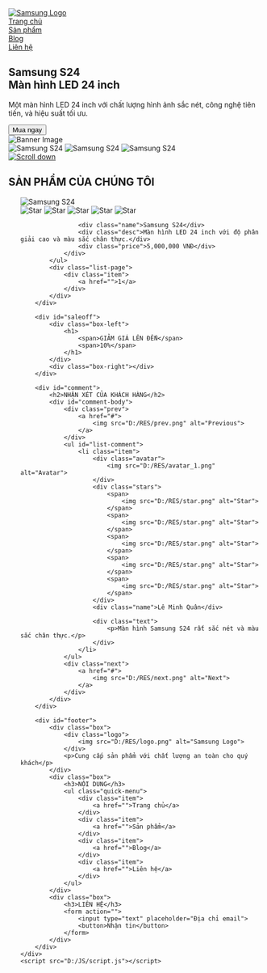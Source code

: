<!DOCTYPE html>
<html lang="vi">

<head>
    <meta charset="UTF-8">
    <meta http-equiv="X-UA-Compatible" content="IE=edge">
    <meta name="viewport" content="width=device-width, initial-scale=1.0">
    <title>Giới thiệu Samsung S24</title>
    <link rel="stylesheet" href="D:/CSS/style.css">
</head>

<body>
    <div id="wrapper">
        <div id="header">
            <a href="" class="logo">
                <img src="D:/RES/logo.png" alt="Samsung Logo">
            </a>
            <div id="menu">
                <div class="item">
                    <a href="">Trang chủ</a>
                </div>
                <div class="item">
                    <a href="">Sản phẩm</a>
                </div>
                <div class="item">
                    <a href="">Blog</a>
                </div>
                <div class="item">
                    <a href="">Liên hệ</a>
                </div>
            </div>
        </div>
        <div id="banner">
            <div class="box-left">
                <h2>
                    <span>Samsung S24</span>
                    <br>
                    <span>Màn hình LED 24 inch</span>
                </h2>
                <p>Một màn hình LED 24 inch với chất lượng hình ảnh sắc nét, công nghệ tiên tiến, và hiệu suất tối ưu.</p>
                <button>Mua ngay</button>
            </div>
            <img src="D:/RES/banner.png" alt="Banner Image">
            <div class="box-right">
                <img src="D:/RES/img_1.png" alt="Samsung S24">
                <img src="D:/RES/img_2.png" alt="Samsung S24">
                <img src="D:/RES/img_3.png" alt="Samsung S24">
            </div>
            <div class="to-bottom">
                <a href="#">
                    <img src="D:/RES/to_bottom.png" alt="Scroll down">
                </a>
            </div>
        </div>
        <div id="wp-products">
            <h2>SẢN PHẨM CỦA CHÚNG TÔI</h2>
            <ul id="list-products">
                <div class="item">
                    <img src="D:/RES/product .png" alt="Samsung S24">
                    <div class="stars">
                        <span>
                            <img src="D:/RES/star.png" alt="Star">
                        </span>
                        <span>
                            <img src="D:/RES/star.png" alt="Star">
                        </span>
                        <span>
                            <img src="D:/RES/star.png" alt="Star">
                        </span>
                        <span>
                            <img src="D:/RES/star.png" alt="Star">
                        </span>
                        <span>
                            <img src="D:/RES/star.png" alt="Star">
                        </span>
                    </div>

                    <div class="name">Samsung S24</div>
                    <div class="desc">Màn hình LED 24 inch với độ phân giải cao và màu sắc chân thực.</div>
                    <div class="price">5,000,000 VNĐ</div>
                </div>
            </ul>
            <div class="list-page">
                <div class="item">
                    <a href="">1</a>
                </div>
            </div>
        </div>

        <div id="saleoff">
            <div class="box-left">
                <h1>
                    <span>GIẢM GIÁ LÊN ĐẾN</span>
                    <span>10%</span>
                </h1>
            </div>
            <div class="box-right"></div>
        </div>

        <div id="comment">
            <h2>NHẬN XÉT CỦA KHÁCH HÀNG</h2>
            <div id="comment-body">
                <div class="prev">
                    <a href="#">
                        <img src="D:/RES/prev.png" alt="Previous">
                    </a>
                </div>
                <ul id="list-comment">
                    <li class="item">
                        <div class="avatar">
                            <img src="D:/RES/avatar_1.png" alt="Avatar">
                        </div>
                        <div class="stars">
                            <span>
                                <img src="D:/RES/star.png" alt="Star">
                            </span>
                            <span>
                                <img src="D:/RES/star.png" alt="Star">
                            </span>
                            <span>
                                <img src="D:/RES/star.png" alt="Star">
                            </span>
                            <span>
                                <img src="D:/RES/star.png" alt="Star">
                            </span>
                            <span>
                                <img src="D:/RES/star.png" alt="Star">
                            </span>
                        </div>
                        <div class="name">Lê Minh Quân</div>

                        <div class="text">
                            <p>Màn hình Samsung S24 rất sắc nét và màu sắc chân thực.</p>
                        </div>
                    </li>
                </ul>
                <div class="next">
                    <a href="#">
                        <img src="D:/RES/next.png" alt="Next">
                    </a>
                </div>
            </div>
        </div>

        <div id="footer">
            <div class="box">
                <div class="logo">
                    <img src="D:/RES/logo.png" alt="Samsung Logo">
                </div>
                <p>Cung cấp sản phẩm với chất lượng an toàn cho quý khách</p>
            </div>
            <div class="box">
                <h3>NỘI DUNG</h3>
                <ul class="quick-menu">
                    <div class="item">
                        <a href="">Trang chủ</a>
                    </div>
                    <div class="item">
                        <a href="">Sản phẩm</a>
                    </div>
                    <div class="item">
                        <a href="">Blog</a>
                    </div>
                    <div class="item">
                        <a href="">Liên hệ</a>
                    </div>
                </ul>
            </div>
            <div class="box">
                <h3>LIÊN HỆ</h3>
                <form action="">
                    <input type="text" placeholder="Địa chỉ email">
                    <button>Nhận tin</button>
                </form>
            </div>
        </div>
    </div>
    <script src="D:/JS/script.js"></script>
</body>

</html>
